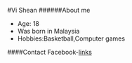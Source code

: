 #Vi Shean
######About me
- Age: 18
- Was born in Malaysia
- Hobbies:Basketball,Computer games

####Contact
Facebook-[links](https://www.facebook.com/limvishean)
